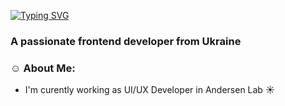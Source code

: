 [![Typing SVG](https://readme-typing-svg.herokuapp.com?font=Poppins&weight=700&size=24&pause=1000&color=6F42C1&vCenter=true&random=false&width=424&height=25&lines=Hi!+This+is+Oleksiy+Rochniak;Nice+to+meet+you)](https://git.io/typing-svg)
### A passionate frontend developer from Ukraine

### ☺️ About Me:
- I'm curently working as UI/UX Developer in Andersen Lab ☀️

